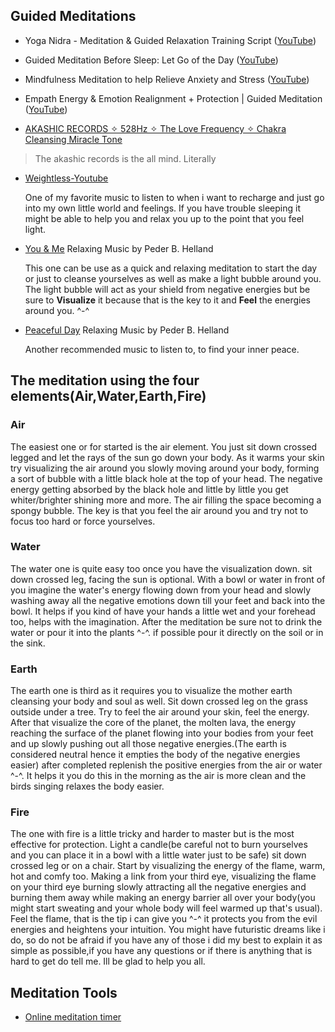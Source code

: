 ## Guided Meditations

- Yoga Nidra - Meditation & Guided Relaxation Training Script ([YouTube](https://www.youtube.com/watch?v=vvldC6mzLvA))

- Guided Meditation Before Sleep: Let Go of the Day ([YouTube](https://www.youtube.com/watch?v=5itkfGLcb5E))

- Mindfulness Meditation to help Relieve Anxiety and Stress ([YouTube](https://www.youtube.com/watch?v=Fpiw2hH-dlc))

- Empath Energy & Emotion Realignment + Protection | Guided Meditation ([YouTube](https://www.youtube.com/watch?v=IBoYXfFdTi0))

- [AKASHIC RECORDS ✧ 528Hz ✧ The Love Frequency ✧ Chakra Cleansing Miracle Tone](https://www.youtube.com/watch?v=3y-L36tiQ8I)
>The akashic records is the all mind.
>Literally 

- [Weightless-Youtube](https://www.youtube.com/watch?v=UfcAVejslrU)
  
   One of my favorite music to listen to when i want to recharge and just go into my own little world and feelings. If you have trouble sleeping it might be able to help you and relax you up to the point that you feel light.
   
- [You & Me](https://www.youtube.com/watch?v=zT0-tOian_Q)  Relaxing Music by Peder B. Helland
    
   This one can be use as a quick and relaxing meditation to start the day or just to cleanse yourselves as well as make a light bubble around you. The light bubble will act as your shield from negative energies but be sure to **Visualize** it because that is the key to it and **Feel** the energies around you. ^-^
   
- [Peaceful Day](https://www.youtube.com/watch?v=8ucy-jPioUc) Relaxing Music by Peder B. Helland

   Another recommended music to listen to, to find your inner peace.

## The meditation using the four elements(Air,Water,Earth,Fire)

### Air

The easiest one or for started is the air element. You just sit down crossed legged and let the rays of the sun go down your body. As it warms your skin try visualizing the air around you slowly moving around your body, forming a sort of bubble with a little black hole at the top of your head. The negative energy getting absorbed by the black hole and little by little you get whiter/brighter shining more and more. The air filling the space becoming a spongy bubble. The key is that you feel the air around you and try not to focus too hard or force yourselves.

### Water

The water one is quite easy too once you have the visualization down. sit down crossed leg, facing the sun is optional. With a bowl or water in front of you imagine the water's energy flowing down from your head and slowly washing away all the negative emotions down till your feet and back into the bowl. It helps if you kind of have your hands a little wet and your forehead too, helps with the imagination. After the meditation be sure not to drink the water or pour it into the plants ^-^. if possible pour it directly on the soil or in the sink.

### Earth

The earth one is third as it requires you to visualize the mother earth cleansing your body and soul as well. Sit down crossed leg on the grass outside under a tree. Try to feel the air around your skin, feel the energy. After that visualize the core of the planet, the molten lava, the energy reaching the surface of the planet flowing into your bodies from your feet and up slowly pushing out all those negative energies.(The earth is considered neutral hence it empties the body of the negative energies easier) after completed replenish the positive energies from the air or water ^-^. It helps it you do this in the morning as the air is more clean and the birds singing relaxes the body easier.

### Fire

The one with fire is a little tricky and harder to master but is the most effective for protection. Light a candle(be careful not to burn yourselves and you can place it in a bowl with a little water just to be safe) sit down crossed leg or on a chair. Start by visualizing the energy of the flame, warm, hot and comfy too. Making a link from your third eye, visualizing the flame on your third eye burning slowly attracting all the negative energies and burning them away while making an energy barrier all over your body(you might start sweating and your whole body will feel warmed up that's usual). Feel the flame, that is the tip i can give you ^-^ it protects you from the evil energies and heightens your intuition. You might have futuristic dreams like i do, so do not be afraid if you have any of those
i did my best to explain it as simple as possible,if you have any questions or if there is anything that is hard to get do tell me. Ill be glad to help you all.

## Meditation Tools

- [Online meditation timer](http://onlinemeditationtimer.com/)
